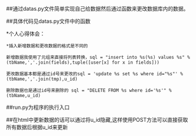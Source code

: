 ##通过datas.py文件简单实现自己给数据然后通过函数来更改数据库内的数据。

##具体代码见datas.py文件中的函数

*个人心得体会：

	*插入新增数据和更改数据的格式是不同的

	新增数据我使用了元组来直接将列表转换，sql = "insert into %s(%s) values %s" %(tbName,','.join(fields),tuple([user[x] for x in fields]))

	更改数据基本都是通过id号来更改的sql = 'update %s set %s where id="%s"' %(tbName,','.join(tmp),u_id)
	
	删除数据也是通过id号来删除的 sql = "DELETE FROM %s where id='%s'" %(tbName,u_id)

##run.py为程序的执行入口

##在html中更新数据的话可以通过将u_id隐藏,这样使用POST方法可以直接获取所有数据后根据u_id来更新
